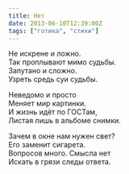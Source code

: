 ```yaml
---
title: Нет
date: 2013-06-10T12:39:00Z
tags: ["готика", "стихи"]
---
```


Не искрене и ложно.  
Так проплывают мимо судьбы.  
Запутано и сложно.  
Узреть средь суи судьбы.  

Неведомо и просто  
Меняет мир картинки.  
И жизнь идёт по ГОСТам,  
Листая лишь в альбоме снимки.  

Зачем в окне нам нужен свет?  
Его заменит сигарета.  
Вопросов много. Смысла нет  
Искать в грязи следы ответа.  
